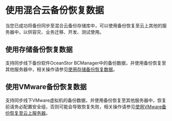 # 使用混合云备份恢复数据<a name="cbr_03_0034"></a>

当您已成功将备份同步至混合云备份存储库中，可以使用备份恢复至云上其他的服务器中，以供容灾、业务迁移、开发、测试使用。

## 使用存储备份恢复数据<a name="section5543143882217"></a>

支持同步线下备份软件OceanStor BCManager中的备份数据，并使用备份恢复至其他服务器中，相关操作请参见[使用存储备份恢复数据](使用存储备份恢复数据.md)。

## 使用VMware备份恢复数据<a name="section113117584229"></a>

支持同步线下VMware虚拟机的备份数据，并使用备份恢复至其他服务器中，恢复前请务必配置安全组，否则可能会导致恢复失败，相关操作请参见[使用VMware备份恢复至云上服务器](使用VMware备份恢复至云上服务器.md)。

